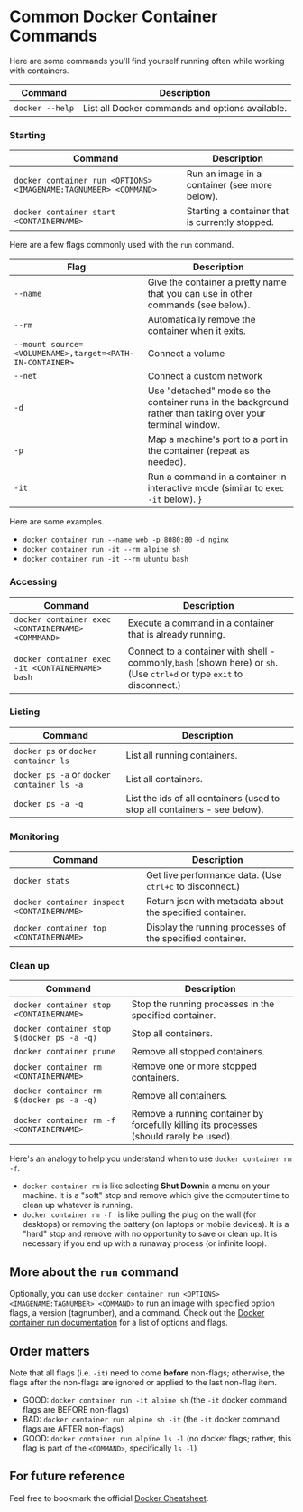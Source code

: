 # Common Docker Container Commands

Here are some commands you'll find yourself running often while working with
containers.

| Command         | Description                                     |
| --------------- | ----------------------------------------------- |
| `docker --help` | List all Docker commands and options available. |

### Starting

| Command                                                          | Description                                     |
| ---------------------------------------------------------------- | ----------------------------------------------- |
| `docker container run <OPTIONS> <IMAGENAME:TAGNUMBER> <COMMAND>` | Run an image in a container (see more below).   |
| `docker container start <CONTAINERNAME>`                         | Starting a container that is currently stopped. |

Here are a few flags commonly used with the `run` command.

| Flag                                                     | Description                                                                                               |
| -------------------------------------------------------- | --------------------------------------------------------------------------------------------------------- |
| `--name`                                                 | Give the container a pretty name that you can use in other commands (see below).                          |
| `--rm`                                                   | Automatically remove the container when it exits.                                                         |
| `--mount source=<VOLUMENAME>,target=<PATH-IN-CONTAINER>` | Connect a volume                                                                                          |
| `--net`                                                  | Connect a custom network                                                                                  |
| `-d`                                                     | Use "detached" mode so the container runs in the background rather than taking over your terminal window. |
| `-p`                                                     | Map a machine's port to a port in the container (repeat as needed).                                       |
| `-it`                                                    | Run a command in a container in interactive mode (similar to `exec -it` below). }                         |

Here are some examples.

- `docker container run --name web -p 8080:80 -d nginx`
- `docker container run -it --rm alpine sh`
- `docker container run -it --rm ubuntu bash`

### Accessing

| Command                                            | Description                                                                                                            |
| -------------------------------------------------- | ---------------------------------------------------------------------------------------------------------------------- |
| `docker container exec <CONTAINERNAME> <COMMMAND>` | Execute a command in a container that is already running.                                                              |
| `docker container exec -it <CONTAINERNAME> bash`   | Connect to a container with shell - commonly,`bash` (shown here) or `sh`. (Use `ctrl+d` or type `exit` to disconnect.) |

### Listing

| Command                                    | Description                                                               |
| ------------------------------------------ | ------------------------------------------------------------------------- |
| `docker ps` or `docker container ls`       | List all running containers.                                              |
| `docker ps -a` or `docker container ls -a` | List all containers.                                                      |
| `docker ps -a -q`                          | List the ids of all containers (used to stop all containers - see below). |

### Monitoring

| Command                                    | Description                                               |
| ------------------------------------------ | --------------------------------------------------------- |
| `docker stats`                             | Get live performance data. (Use `ctrl+c` to disconnect.)  |
| `docker container inspect <CONTAINERNAME>` | Return json with metadata about the specified container.  |
| `docker container top <CONTAINERNAME>`     | Display the running processes of the specified container. |

### Clean up

| Command                                    | Description                                                                             |
| ------------------------------------------ | --------------------------------------------------------------------------------------- |
| `docker container stop <CONTAINERNAME>`    | Stop the running processes in the specified container.                                  |
| `docker container stop $(docker ps -a -q)` | Stop all containers.                                                                    |
| `docker container prune`                   | Remove all stopped containers.                                                          |
| `docker container rm <CONTAINERNAME>`      | Remove one or more stopped containers.                                                  |
| `docker container rm $(docker ps -a -q)`   | Remove all containers.                                                                  |
| `docker container rm -f <CONTAINERNAME>`   | Remove a running container by forcefully killing its processes (should rarely be used). |

Here's an analogy to help you understand when to use `docker container rm -f`.

- `docker container rm` is like selecting **Shut Down**in a menu on your
  machine. It is a "soft" stop and remove which give the computer time to clean
  up whatever is running.
- `docker container rm -f ` is like pulling the plug on the wall (for desktops)
  or removing the battery (on laptops or mobile devices). It is a "hard" stop
  and remove with no opportunity to save or clean up. It is necessary if you
  end up with a runaway process (or infinite loop).

## More about the `run` command

Optionally, you can use
`docker container run <OPTIONS> <IMAGENAME:TAGNUMBER> <COMMAND>` to run an image
with specified option flags, a version (tagnumber), and a command. Check
out the [Docker container run documentation][run-docs] for a list of options and
flags.

## Order matters

Note that all flags (i.e. `-it`) need to come **before** non-flags; otherwise,
the flags after the non-flags are ignored or applied to the last non-flag item.

- GOOD: `docker container run -it alpine sh`
  (the `-it` docker command flags are BEFORE non-flags)
- BAD: `docker container run alpine sh -it`
  (the `-it` docker command flags are AFTER non-flags)
- GOOD: `docker container run alpine ls -l`
  (no docker flags; rather, this flag is part of the `<COMMAND>`,
  specifically `ls -l`)

## For future reference

Feel free to bookmark the official [Docker Cheatsheet][docker-cheat].

[run-docs]: https://docs.docker.com/engine/reference/commandline/container_run/
[docker-cheat]: https://www.docker.com/sites/default/files/Docker_CheatSheet_08.09.2016_0.pdf
